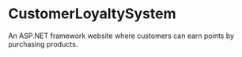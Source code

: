 # CustomerLoyaltySystem
 
An ASP.NET framework website where customers can earn points by purchasing products.
